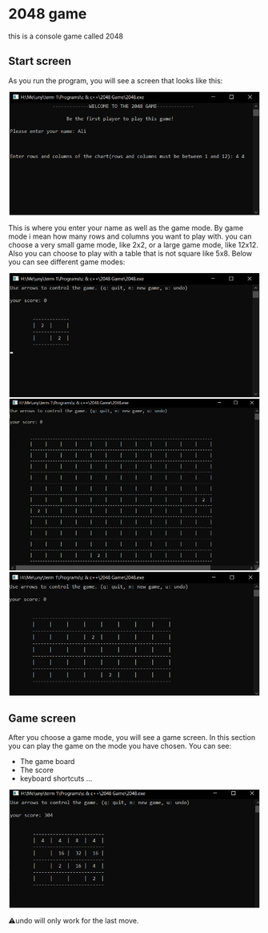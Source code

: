 # 2048 game
 this is a console game called 2048

## Start screen
As you run the program, you will see a screen that looks like this:

<p align="center">
    <img src=".\screenshot\1 start screen.png" width="500" higth="500" >
</p>

This is where you enter your name as well as the game mode. By game mode i mean how many rows and columns you want to play with.
you can choose a very small game mode, like 2x2, or a large game mode, like 12x12. Also you can choose to play with a table that is not square like 5x8.
Below you can see different game modes:

<p align="center">
    <img src=".\screenshot\2 2-2 table.png" width="500" higth="500" >
    <img src=".\screenshot\3 12-12 table.png" width="500" higth="500" >
    <img src=".\screenshot\4 5-8 table.png" width="500" higth="500" >
</p>

## Game screen
After you choose a game mode, you will see a game screen. In this section you can play the game on the mode you have chosen. 
You can see:
* The game board
* The score
* keyboard shortcuts ...
<p align="center">
    <img src=".\screenshot\5 game screen.png" width="500" higth="500" >
</p>

:warning:undo will only work for the last move.

